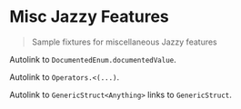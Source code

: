 # Misc Jazzy Features

> Sample fixtures for miscellaneous Jazzy features

Autolink to `DocumentedEnum.documentedValue`.

Autolink to `Operators.<(...)`.

Autolink to `GenericStruct<Anything>` links to `GenericStruct`.
